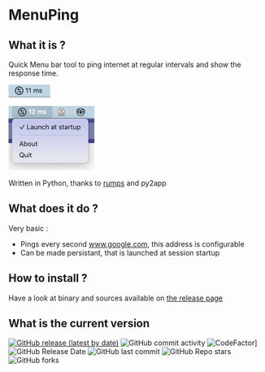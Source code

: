 # MenuPing

## What it is ?
Quick Menu bar tool to ping internet at regular intervals and show the response time.

![](images/screenshot0.png)

![](images/screenshot1.png)

Written in Python, thanks to [rumps](https://github.com/jaredks/rumps) and py2app

## What does it do ?

Very basic :

* Pings every second www.google.com, this address is configurable
* Can be made persistant, that is launched at session startup

## How to install ?

Have a look at binary and sources available on [the release page](https://github.com/julienbordet/MenuPing/releases/)


## What is the current version

[![GitHub release (latest by date)](https://img.shields.io/github/v/release/julienbordet/MenuPing)](https://github.com/julienbordet/MenuPing/releases)
![GitHub commit activity](https://img.shields.io/github/commit-activity/m/julienbordet/MenuPing)
![CodeFactor](https://www.codefactor.io/repository/github/julienbordet/MenuPing/badge)]
![GitHub Release Date](https://img.shields.io/github/release-date/julienbordet/MenuPing?logo=github)
![GitHub last commit](https://img.shields.io/github/last-commit/julienbordet/MenuPing?logo=github)
![GitHub Repo stars](https://img.shields.io/github/stars/julienbordet/MenuPing?style=social)
![GitHub forks](https://img.shields.io/github/forks/julienbordet/MenuPing?style=social)
